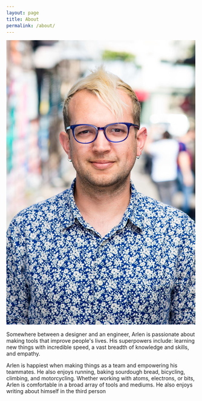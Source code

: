 ```yaml
---
layout: page
title: About
permalink: /about/
---
```


![headshot](/images/headshot.jpg)

Somewhere between a designer and an engineer, Arlen is passionate about making tools that improve people's lives. His superpowers include: learning new things with incredible speed, a vast breadth of knowledge and skills, and empathy.

Arlen is happiest when making things as a team and empowering his teammates. He also enjoys running, baking sourdough bread, bicycling, climbing, and motorcycling. Whether working with atoms, electrons, or bits, Arlen is comfortable in a broad array of tools and mediums. He also enjoys writing about himself in the third person